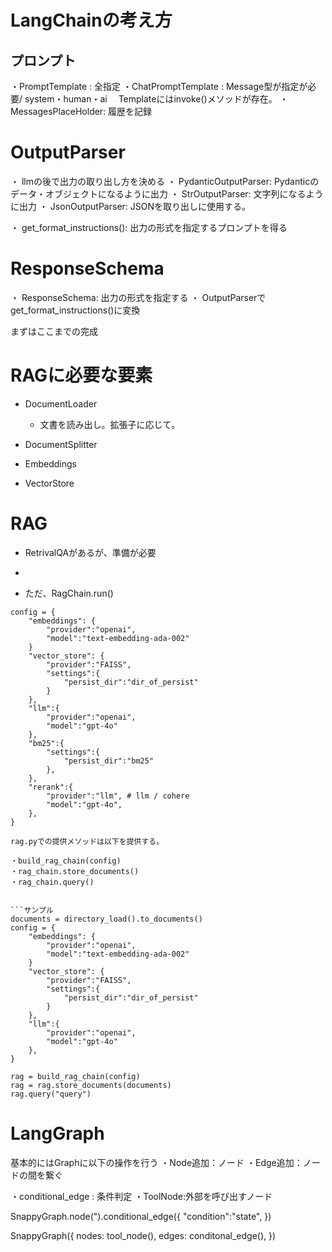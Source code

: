 # LangChainの考え方

## プロンプト
・PromptTemplate : 全指定
・ChatPromptTemplate : Message型が指定が必要/ system・human・ai
　Templateにはinvoke()メソッドが存在。
・MessagesPlaceHolder: 履歴を記録

# OutputParser
・ llmの後で出力の取り出し方を決める
・ PydanticOutputParser: Pydanticのデータ・オブジェクトになるように出力
・ StrOutputParser: 文字列になるように出力
・ JsonOutputParser: JSONを取り出しに使用する。

・ get_format_instructions(): 出力の形式を指定するプロンプトを得る

# ResponseSchema
・ ResponseSchema: 出力の形式を指定する
・ OutputParserでget_format_instructions()に変換

まずはここまでの完成

# RAGに必要な要素

* DocumentLoader
    * 文書を読み出し。拡張子に応じて。

* DocumentSplitter
* Embeddings
* VectorStore


# RAG
* RetrivalQAがあるが、準備が必要
* 


* ただ、RagChain.run()

```
config = {
    "embeddings": {
        "provider":"openai",
        "model":"text-embedding-ada-002"
    }
    "vector_store": {
        "provider":"FAISS",
        "settings":{
            "persist_dir":"dir_of_persist"
        }
    },
    "llm":{
        "provider":"openai",
        "model":"gpt-4o"
    },
    "bm25":{
        "settings":{
            "persist_dir":"bm25"
        },
    },
    "rerank":{
        "provider":"llm", # llm / cohere
        "model":"gpt-4o",
    },
}

rag.pyでの提供メソッドは以下を提供する。

・build_rag_chain(config)
・rag_chain.store_documents()
・rag_chain.query()


```サンプル
documents = directory_load().to_documents()
config = {
    "embeddings": {
        "provider":"openai",
        "model":"text-embedding-ada-002"
    }
    "vector_store": {
        "provider":"FAISS",
        "settings":{
            "persist_dir":"dir_of_persist"
        }
    },
    "llm":{
        "provider":"openai",
        "model":"gpt-4o"
    },
}

rag = build_rag_chain(config)
rag = rag.store_documents(documents)
rag.query("query")
```




# LangGraph

基本的にはGraphに以下の操作を行う
・Node追加：ノード
・Edge追加：ノードの間を繋ぐ

・conditional_edge : 条件判定
・ToolNode:外部を呼び出すノード

SnappyGraph.node(").conditional_edge({
    "condition":"state",
})


SnappyGraph({
    nodes:
        tool_node(),
    edges:
        conditonal_edge(),
})
